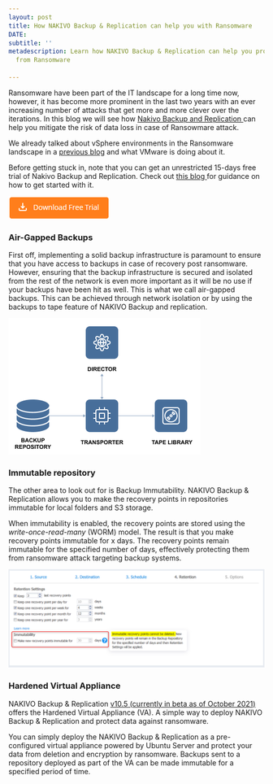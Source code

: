 ```yaml
---
layout: post
title: How NAKIVO Backup & Replication can help you with Ransomware
DATE: 
subtitle: ''
metadescription: Learn how NAKIVO Backup & Replication can help you protect your data
  from Ransomware

---
```

Ransomware have been part of the IT landscape for a long time now, however, it has become more prominent in the last two years with an ever increasing number of attacks that get more and more clever over the iterations. In this blog we will see how [Nakivo Backup and Replication ](https://www.vxav.fr/2021-09-27-nakivo-backup-and-replication-for-vmware-and-more/)can help you mitigate the risk of data loss in case of Ransowmare attack.

We already talked about vSphere environments in the Ransomware landscape in a [previous blog](https://www.vxav.fr/2021-09-29-vsphere-environments-in-the-ransomware-landscape/) and what VMware is doing about it.

Before getting stuck in, note that you can get an unrestricted 15-days free trial of Nakivo Backup and Replication. Check out [this blog ](https://www.vxav.fr/2021-10-19-backup-and-restore-vms-with-nakivo/)for guidance on how to get started with it.

[![](/img/2021-10-18_11h14_34.png)](https://www.nakivo.com/resources/download/trial-download/)  

### Air-Gapped Backups

First off, implementing a solid backup infrastructure is paramount to ensure that you have access to backups in case of recovery post ransomware. However, ensuring that the backup infrastructure is secured and isolated from the rest of the network is even more important as it will be no use if your backups have been hit as well. This is what we call air-gapped backups. This can be achieved through network isolation or by using the backups to tape feature of NAKIVO Backup and replication.

![](/img/nakivo-3-1.png)

### Immutable repository

The other area to look out for is Backup Immutability. NAKIVO Backup & Replication allows you to make the recovery points in repositories immutable for local folders and S3 storage. 

When immutability is enabled, the recovery points are stored using the _write-once-read-many_ (WORM) model. The result is that you make recovery points immutable for x days. The recovery points remain immutable for the specified number of days, effectively protecting them from ransomware attack targeting backup systems.

![](/img/nakivo-3-2.png)

### Hardened Virtual Appliance

NAKIVO Backup & Replication [v10.5 (currently in beta as of October 2021)](https://www.nakivo.com/fr/resources/releases/10.5-beta/) offers the Hardened Virtual Appliance (VA). A simple way to deploy NAKIVO Backup & Replication and protect data against ransomware. 

You can simply deploy the NAKIVO Backup & Replication as a pre-configured virtual appliance powered by Ubuntu Server and protect your data from deletion and encryption by ransomware. Backups sent to a repository deployed as part of the VA can be made immutable for a specified period of time.